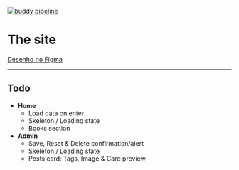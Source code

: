 [![buddy pipeline](https://app.buddy.works/site/site/pipelines/pipeline/330722/badge.svg?token=bf3b152434df4c0665f58683d7a684502dc337abfdd1a38c6a3044a281aab3f7 "buddy pipeline")](https://app.buddy.works/site/site/pipelines/pipeline/330722)

# The site

[Desenho no Figma](https://www.figma.com/file/oYVZx1RfXA9KXoCrTadrJb/Meu-Site?node-id=0%3A1)

------------

## Todo

- **Home**
  - Load data on enter
  - Skeleton / Loading state
  - Books section
- **Admin**
  - Save, Reset & Delete confirmation/alert
  - Skeleton / Loading state
  - Posts card: Tags, Image & Card preview 